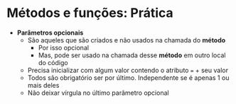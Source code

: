 #  Métodos e funções: Prática
- **Parâmetros opcionais** 
  - São aqueles que são criados e não usados na chamada do **método**
    - Por isso opcional
    - Mas, pode ser usado na chamada desse **método** em outro local do código
  - Precisa inicializar com algum valor contendo o atributo `=` + seu valor
  - Todos são obrigatório ser por último. Independente se é apenas 1 ou mais deles
  - Não deixar vírgula no último parâmetro opcional
